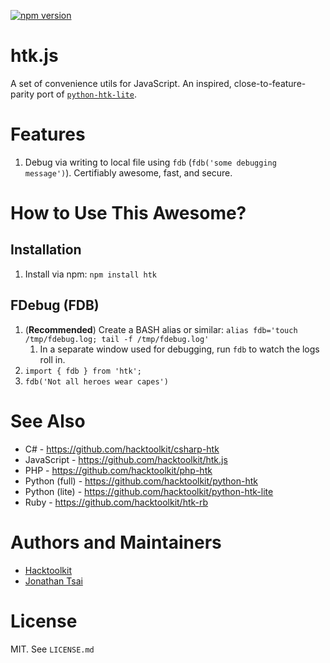 [![npm version](https://badge.fury.io/js/package-name.svg)](//npmjs.com/package/htk.js)

# htk.js

A set of convenience utils for JavaScript. An inspired, close-to-feature-parity port of [`python-htk-lite`](https://github.com/hacktoolkit/python-htk-lite).

# Features

1. Debug via writing to local file using `fdb` (`fdb('some debugging message')`). Certifiably awesome, fast, and secure.

# How to Use This Awesome?

## Installation

1. Install via npm: `npm install htk`

## FDebug (FDB)

1. (**Recommended**) Create a BASH alias or similar: `alias fdb='touch /tmp/fdebug.log; tail -f /tmp/fdebug.log'`
    1. In a separate window used for debugging, run `fdb` to watch the logs roll in.
1. `import { fdb } from 'htk';`
1. `fdb('Not all heroes wear capes')`

# See Also

- C# - https://github.com/hacktoolkit/csharp-htk
- JavaScript - https://github.com/hacktoolkit/htk.js
- PHP - https://github.com/hacktoolkit/php-htk
- Python (full) - https://github.com/hacktoolkit/python-htk
- Python (lite) - https://github.com/hacktoolkit/python-htk-lite
- Ruby - https://github.com/hacktoolkit/htk-rb

# Authors and Maintainers

- [Hacktoolkit](https://github.com/hacktoolkit)
- [Jonathan Tsai](https://github.com/jontsai)

# License

MIT. See `LICENSE.md`
